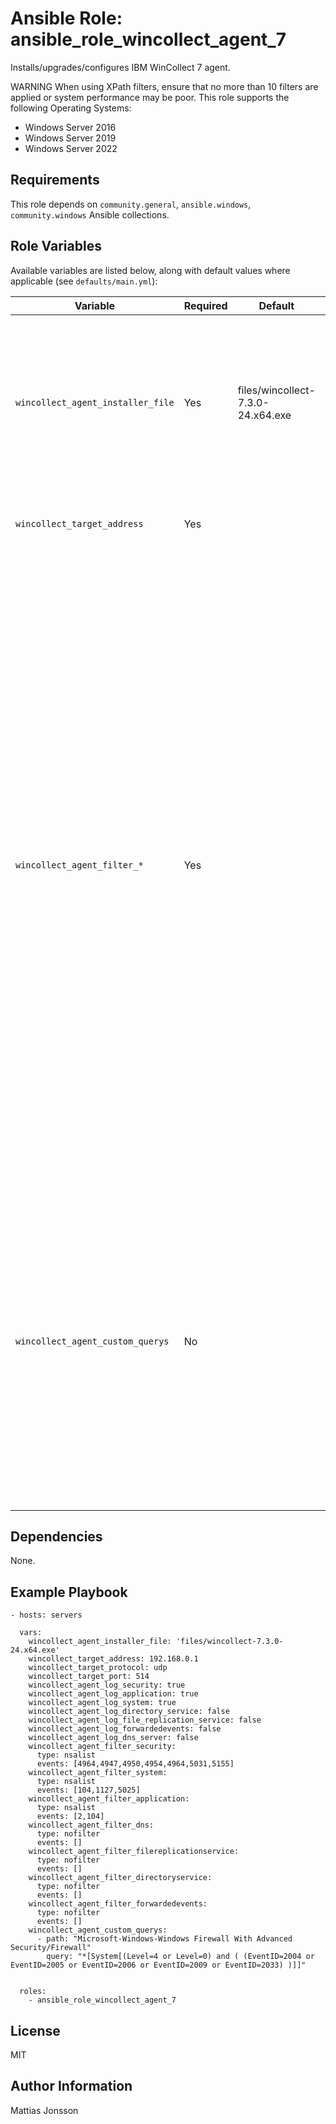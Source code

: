 Ansible Role: ansible_role_wincollect_agent_7
=========

Installs/upgrades/configures IBM WinCollect 7 agent.

WARNING When using XPath filters, ensure that no more than 10 filters are applied or system performance may be poor.
This role supports the following Operating Systems:

<ul>
<li>Windows Server 2016
<li>Windows Server 2019
<li>Windows Server 2022
</ul>


Requirements
------------

This role depends on `community.general`, `ansible.windows`, `community.windows` Ansible collections.

Role Variables
--------------

Available variables are listed below, along with default values where applicable (see `defaults/main.yml`):


| Variable | Required | Default | Comments |
| -------- | -------- | ------- | -------- |
| `wincollect_agent_installer_file` | Yes | files/wincollect-7.3.0-24.x64.exe | References the path to IBM WinCollect installer ex, `files/wincollect-7.3.0-24.x64.exe`. Note that the file version in the filename, 7.3.0 in this case is used by the role to assess whether the agent is to be updated or not. |
| `wincollect_target_address` | Yes | | References the IP or FQDN of the IBM Qradar system recieving the events. |
| `wincollect_agent_filter_*` | Yes | | These variables contains filter settings for the relevant eventlog source. For each source two variables needs to be set, `type` and `events`. The `type` variable must be set to any of the following types: `NSAlist` - contains a list of events to monitor recommended by NSA. `Whitelist` - only send the whitelisted events to IBM QRadar. `Blacklist` - blacklist these events will prevent the agent to forwarding the events to IBM QRadar. `Nofilter` - no filtering is performed on the events in this eventlogsource. The `events` variable should contain a list of events to be added to the eventtype specified in the `type` variable. For `NSAlist` the events will be added to the `NSAlist` filters as events to monitor, any duplicate events will be removed. See example playbook below. |
| `wincollect_agent_custom_querys` | No | | Contains custom XPath queries to be performed. To enable a custom Xpath query, two variables need to be set, `path` and `query`. The `path` variable should contain the path for the query ex `Microsoft-Windows-Windows Firewall With Advanced Security/Firewall` The `query` should contain the XPath query to perform, ex `[System[(Level=4 or Level=0) and ( (EventID=2004 or EventID=2005 or EventID=2006 or EventID=2009 or EventID=2033) )]]` See example config below. |

Dependencies
------------

None.

Example Playbook
----------------

    - hosts: servers

      vars:
        wincollect_agent_installer_file: 'files/wincollect-7.3.0-24.x64.exe'
        wincollect_target_address: 192.168.0.1
        wincollect_target_protocol: udp
        wincollect_target_port: 514
        wincollect_agent_log_security: true
        wincollect_agent_log_application: true
        wincollect_agent_log_system: true
        wincollect_agent_log_directory_service: false
        wincollect_agent_log_file_replication_service: false
        wincollect_agent_log_forwardedevents: false
        wincollect_agent_log_dns_server: false
        wincollect_agent_filter_security:
          type: nsalist
          events: [4964,4947,4950,4954,4964,5031,5155]
        wincollect_agent_filter_system:
          type: nsalist
          events: [104,1127,5025]
        wincollect_agent_filter_application:
          type: nsalist
          events: [2,104]
        wincollect_agent_filter_dns:
          type: nofilter
          events: []
        wincollect_agent_filter_filereplicationservice:
          type: nofilter
          events: []
        wincollect_agent_filter_directoryservice:
          type: nofilter
          events: []
        wincollect_agent_filter_forwardedevents:
          type: nofilter
          events: []
        wincollect_agent_custom_querys:
          - path: "Microsoft-Windows-Windows Firewall With Advanced Security/Firewall"
            query: "*[System[(Level=4 or Level=0) and ( (EventID=2004 or EventID=2005 or EventID=2006 or EventID=2009 or EventID=2033) )]]"


      roles:
        - ansible_role_wincollect_agent_7

License
-------

MIT

Author Information
------------------

Mattias Jonsson



